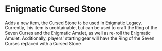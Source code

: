 # Enigmatic Cursed Stone

Adds a new item, the Cursed Stone to be used in Enigmatic Legacy.
Currently, this item is unobtainable, but can be used to craft the Ring of the
Seven Curses and the Enigmatic Amulet, as well as re-roll the Enigmatic Amulet.
Additionally, players' starting gear will have the Ring of the Seven Curses
replaced with a Cursed Stone.
